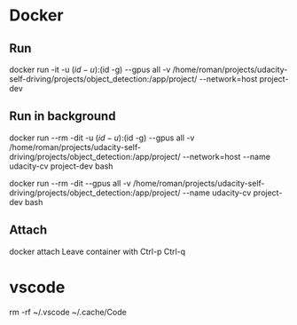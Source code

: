 # Docker

## Run
docker run -it -u $(id -u):$(id -g) --gpus all -v /home/roman/projects/udacity-self-driving/projects/object_detection:/app/project/ --network=host project-dev

## Run in background
docker run --rm -dit -u $(id -u):$(id -g) --gpus all -v /home/roman/projects/udacity-self-driving/projects/object_detection:/app/project/ --network=host --name udacity-cv project-dev bash

docker run --rm -dit --gpus all -v /home/roman/projects/udacity-self-driving/projects/object_detection:/app/project/ --name udacity-cv project-dev bash

## Attach
docker attach
Leave container with Ctrl-p Ctrl-q


# vscode

rm -rf ~/.vscode ~/.cache/Code